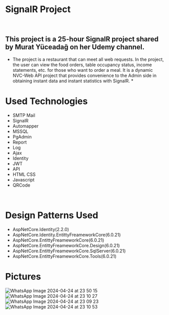 # SignalR Project
<br/>

## This project is a 25-hour SignalR project shared by Murat Yüceadağ on her Udemy channel.

* The project is a restaurant that can meet all web requests. In the project, the user can view the food orders, table occupancy status, income statements, etc. for those who want to order a meal. It is a dynamic NVC-Web API project that provides convenience to the Admin side in obtaining instant data and instant statistics with SignalR. *
# Used Technologies
* SMTP Mail
* SignalR
* Automapper
* MSSQL
* PgAdmin
* Report
* Log
* Ajax
* Identity
* JWT
* API
* HTML CSS
* Javascript
* QRCode
  
<br/>

# Design Patterns Used

* AspNetCore.Identity(2.2.0)
* AspNetCore.Identity.EntittyFreameworkCore(6.0.21)
* AspNetCore.EntittyFreameworkCore(6.0.21)
* AspNetCore.EntittyFreameworkCore.Design(6.0.21)
* AspNetCore.EntittyFreameworkCore.SqlServer(6.0.21)
* AspNetCore.EntittyFreameworkCore.Tools(6.0.21)

# Pictures

![WhatsApp Image 2024-04-24 at 23 50 15](https://github.com/aktassergen/SignalRApi/assets/126025213/503da2cb-e079-4c04-92cb-2e9f39c0f9bd)
![WhatsApp Image 2024-04-24 at 23 10 27](https://github.com/aktassergen/SignalRApi/assets/126025213/42d04746-fa67-4f3b-85d1-bdbe2130d3f3)
![WhatsApp Image 2024-04-24 at 23 09 23](https://github.com/aktassergen/SignalRApi/assets/126025213/48cffbf3-9a66-4e20-9218-ad403d7031f5)
![WhatsApp Image 2024-04-24 at 23 10 53](https://github.com/aktassergen/SignalRApi/assets/126025213/9810a716-a5ba-49ec-960f-256b3cf927c5)
